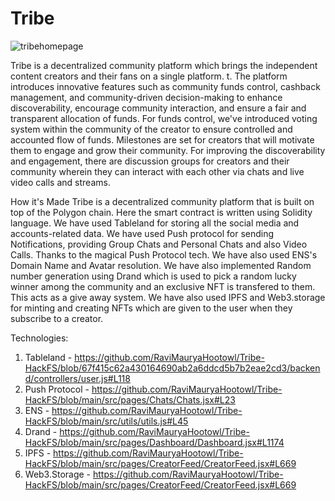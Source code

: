# Tribe
![tribehomepage](https://github.com/RaviMauryaHootowl/Tribe-HackFS/assets/59064326/8815d58f-d547-4d5f-aa70-be39d473d5b8)

Tribe is a decentralized community platform which brings the independent content creators and their fans on a single platform. t. The platform introduces innovative features such as community funds control, cashback management, and community-driven decision-making to enhance discoverability, encourage community interaction, and ensure a fair and transparent allocation of funds. For funds control, we've introduced voting system within the community of the creator to ensure controlled and accounted flow of funds. Milestones are set for creators that will motivate them to engage and grow their community. For improving the discoverability and engagement, there are discussion groups for creators and their community wherein they can interact with each other via chats and live video calls and streams.

How it's Made
Tribe is a decentralized community platform that is built on top of the Polygon chain. Here the smart contract is written using Solidity language. We have used Tableland for storing all the social media and accounts-related data. We have used Push protocol for sending Notifications, providing Group Chats and Personal Chats and also Video Calls. Thanks to the magical Push Protocol tech. We have also used ENS's Domain Name and Avatar resolution. We have also implemented Random number generation using Drand which is used to pick a random lucky winner among the community and an exclusive NFT is transfered to them. This acts as a give away system. We have also used IPFS and Web3.storage for minting and creating NFTs which are given to the user when they subscribe to a creator.

Technologies:
1. Tableland - https://github.com/RaviMauryaHootowl/Tribe-HackFS/blob/67f415c62a430164690ab2a6ddcd5b7b2eae2cd3/backend/controllers/user.js#L118
2. Push Protocol - https://github.com/RaviMauryaHootowl/Tribe-HackFS/blob/main/src/pages/Chats/Chats.jsx#L23
3. ENS - https://github.com/RaviMauryaHootowl/Tribe-HackFS/blob/main/src/utils/utils.js#L45
4. Drand - https://github.com/RaviMauryaHootowl/Tribe-HackFS/blob/main/src/pages/Dashboard/Dashboard.jsx#L1174
5. IPFS - https://github.com/RaviMauryaHootowl/Tribe-HackFS/blob/main/src/pages/CreatorFeed/CreatorFeed.jsx#L669
6. Web3.Storage - https://github.com/RaviMauryaHootowl/Tribe-HackFS/blob/main/src/pages/CreatorFeed/CreatorFeed.jsx#L669

